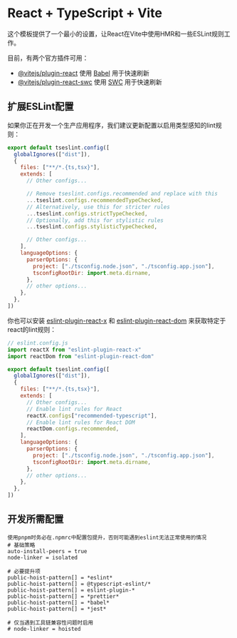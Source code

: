 # React + TypeScript + Vite

这个模板提供了一个最小的设置，让React在Vite中使用HMR和一些ESLint规则工作。

目前，有两个官方插件可用：

- [@vitejs/plugin-react](https://github.com/vitejs/vite-plugin-react/blob/main/packages/plugin-react) 使用 [Babel](https://babeljs.io/) 用于快速刷新
- [@vitejs/plugin-react-swc](https://github.com/vitejs/vite-plugin-react/blob/main/packages/plugin-react-swc) 使用 [SWC](https://swc.rs/) 用于快速刷新

## 扩展ESLint配置

如果你正在开发一个生产应用程序，我们建议更新配置以启用类型感知的lint规则：

```js
export default tseslint.config([
  globalIgnores(["dist"]),
  {
    files: ["**/*.{ts,tsx}"],
    extends: [
      // Other configs...

      // Remove tseslint.configs.recommended and replace with this
      ...tseslint.configs.recommendedTypeChecked,
      // Alternatively, use this for stricter rules
      ...tseslint.configs.strictTypeChecked,
      // Optionally, add this for stylistic rules
      ...tseslint.configs.stylisticTypeChecked,

      // Other configs...
    ],
    languageOptions: {
      parserOptions: {
        project: ["./tsconfig.node.json", "./tsconfig.app.json"],
        tsconfigRootDir: import.meta.dirname,
      },
      // other options...
    },
  },
])
```

你也可以安装 [eslint-plugin-react-x](https://github.com/Rel1cx/eslint-react/tree/main/packages/plugins/eslint-plugin-react-x) 和 [eslint-plugin-react-dom](https://github.com/Rel1cx/eslint-react/tree/main/packages/plugins/eslint-plugin-react-dom) 来获取特定于react的lint规则：

```js
// eslint.config.js
import reactX from "eslint-plugin-react-x"
import reactDom from "eslint-plugin-react-dom"

export default tseslint.config([
  globalIgnores(["dist"]),
  {
    files: ["**/*.{ts,tsx}"],
    extends: [
      // Other configs...
      // Enable lint rules for React
      reactX.configs["recommended-typescript"],
      // Enable lint rules for React DOM
      reactDom.configs.recommended,
    ],
    languageOptions: {
      parserOptions: {
        project: ["./tsconfig.node.json", "./tsconfig.app.json"],
        tsconfigRootDir: import.meta.dirname,
      },
      // other options...
    },
  },
])
```

## 开发所需配置

```pnpm
使用pnpm时务必在.npmrc中配置包提升，否则可能遇到eslint无法正常使用的情况
# 基础策略
auto-install-peers = true
node-linker = isolated

# 必要提升项
public-hoist-pattern[] = *eslint*
public-hoist-pattern[] = @typescript-eslint/*
public-hoist-pattern[] = eslint-plugin-*
public-hoist-pattern[] = *prettier*
public-hoist-pattern[] = *babel*
public-hoist-pattern[] = *jest*

# 仅当遇到工具链兼容性问题时启用
# node-linker = hoisted
```
